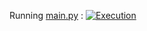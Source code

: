 Running [main.py](./main.py)  :
[![Execution](https://user-images.githubusercontent.com/71897736/109439752-a4975500-79fd-11eb-9600-175913c729a5.png)](https://youtu.be/n0NHnISdVEw)
